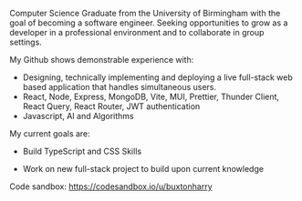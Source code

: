 Computer Science Graduate from the University of Birmingham with the goal of becoming a software engineer. Seeking opportunities to grow as a developer in a professional environment and to collaborate in group settings.


My Github shows demonstrable experience with: 

- Designing, technically implementing and deploying a live full-stack web based application that handles simultaneous users.
- React, Node, Express, MongoDB, Vite, MUI, Prettier, Thunder Client, React Query, React Router, JWT authentication
- Javascript, AI and Algorithms

My current goals are: 

- Build TypeScript and CSS Skills

- Work on new full-stack project to build upon current knowledge


Code sandbox: https://codesandbox.io/u/buxtonharry
